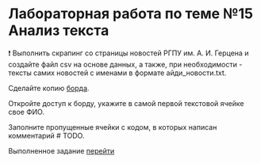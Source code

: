 # Лабораторная работа по теме №15 Анализ текста

:heavy_exclamation_mark: Выполнить скрапинг со страницы новостей РГПУ им. А. И. Герцена и создайте файл csv на основе данных, а также, при необходимости - тексты самих новостей с именами в формате айди_новости.txt.

Сделайте копию [борда](https://colab.research.google.com/drive/1l_d-c7r2IQxyFVdG_ZOp739hC3ub6NgD#scrollTo=7-zp0KZLWg_p). 

Откройте доступ к борду, укажите в самой первой текстовой ячейке свое ФИО.

Заполните пропущенные ячейки с кодом, в которых написан комментарий # TODO. 

Выполненное задание
[перейти](https://colab.research.google.com/drive/1brD3JMRpUJN9AJZJOAL1DWEanbM3dYrv?usp=sharing#scrollTo=183F5p2kRYqX)
